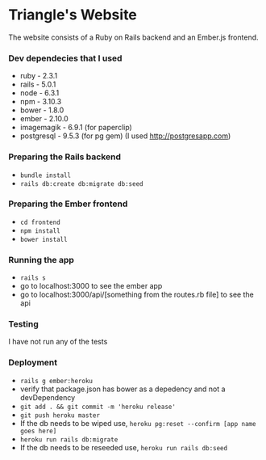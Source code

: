 # Triangle's Website

The website consists of a Ruby on Rails backend and an Ember.js frontend.

### Dev dependecies that I used
* ruby - 2.3.1
* rails - 5.0.1
* node - 6.3.1
* npm - 3.10.3
* bower - 1.8.0
* ember - 2.10.0
* imagemagik - 6.9.1 (for paperclip)
* postgresql - 9.5.3 (for pg gem) (I used http://postgresapp.com)

### Preparing the Rails backend
* `bundle install`
* `rails db:create db:migrate db:seed`

### Preparing the Ember frontend
* `cd frontend`
* `npm install`
* `bower install`

### Running the app
* `rails s`
* go to localhost:3000 to see the ember app
* go to localhost:3000/api/[something from the routes.rb file] to see the api

### Testing
I have not run any of the tests

### Deployment
* `rails g ember:heroku`
* verify that package.json has bower as a depedency and not a devDependency
* `git add . && git commit -m 'heroku release'`
* `git push heroku master`
* If the db needs to be wiped use, `heroku pg:reset --confirm [app name goes here]`
* `heroku run rails db:migrate`
* If the db needs to be reseeded use, `heroku run rails db:seed`
